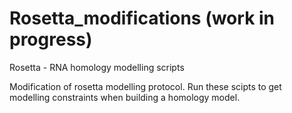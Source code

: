 # Rosetta_modifications (work in progress)
Rosetta - RNA homology modelling scripts

Modification of rosetta modelling protocol. Run these scipts to get modelling constraints when building a homology model.

